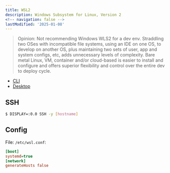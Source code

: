 ```yaml
---
title: WSL2
description: Windows Subsystem for Linux, Version 2
<!-- navigation: false --> 
lastModified: '2025-01-08'
---
```


> Opinion: Not recommending Windows WLS2 for a dev env.  Straddling two OSes with incompatible file systems, using an IDE on one OS, to develop on another OS, plus maintaining two sets of user, app and system configs, etc, adds unnecessary levels of complexity.  Bare metal Linux, VM, container and/or cloud-based is easier to install and configure and offers superior flexibility and control over the entire dev to deploy cycle.

- [CLI](/docs-tech/oses/win11/wsl2/wsl2-cli)
- [Desktop](/docs-tech/oses/win11/wsl2/desktop)

## SSH

```bash
$ DISPLAY=:0.0 SSH -y [hostname]
```

## Config

File: `/etc/wsl.conf`:

```ini
[boot]
systemd=true
[network]
generateHosts false
```

